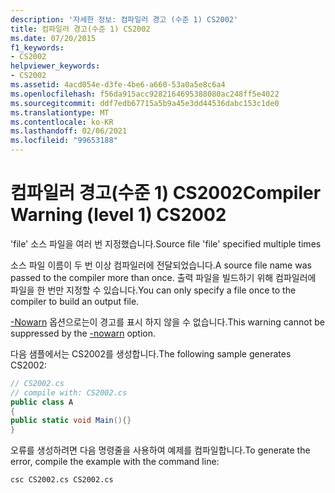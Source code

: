```yaml
---
description: '자세한 정보: 컴파일러 경고 (수준 1) CS2002'
title: 컴파일러 경고(수준 1) CS2002
ms.date: 07/20/2015
f1_keywords:
- CS2002
helpviewer_keywords:
- CS2002
ms.assetid: 4acd054e-d3fe-4be6-a660-53a0a5e8c6a4
ms.openlocfilehash: f56da915acc9282164695388080ac248ff5e4022
ms.sourcegitcommit: ddf7edb67715a5b9a45e3dd44536dabc153c1de0
ms.translationtype: MT
ms.contentlocale: ko-KR
ms.lasthandoff: 02/06/2021
ms.locfileid: "99653188"
---
```

# <a name="compiler-warning-level-1-cs2002"></a><span data-ttu-id="64416-103">컴파일러 경고(수준 1) CS2002</span><span class="sxs-lookup"><span data-stu-id="64416-103">Compiler Warning (level 1) CS2002</span></span>

<span data-ttu-id="64416-104">'file' 소스 파일을 여러 번 지정했습니다.</span><span class="sxs-lookup"><span data-stu-id="64416-104">Source file 'file' specified multiple times</span></span>  
  
 <span data-ttu-id="64416-105">소스 파일 이름이 두 번 이상 컴파일러에 전달되었습니다.</span><span class="sxs-lookup"><span data-stu-id="64416-105">A source file name was passed to the compiler more than once.</span></span> <span data-ttu-id="64416-106">출력 파일을 빌드하기 위해 컴파일러에 파일을 한 번만 지정할 수 있습니다.</span><span class="sxs-lookup"><span data-stu-id="64416-106">You can only specify a file once to the compiler to build an output file.</span></span>  
  
 <span data-ttu-id="64416-107">[-Nowarn](../language-reference/compiler-options/nowarn-compiler-option.md) 옵션으로는이 경고를 표시 하지 않을 수 없습니다.</span><span class="sxs-lookup"><span data-stu-id="64416-107">This warning cannot be suppressed by the [-nowarn](../language-reference/compiler-options/nowarn-compiler-option.md) option.</span></span>  
  
 <span data-ttu-id="64416-108">다음 샘플에서는 CS2002를 생성합니다.</span><span class="sxs-lookup"><span data-stu-id="64416-108">The following sample generates CS2002:</span></span>  
  
```csharp  
// CS2002.cs  
// compile with: CS2002.cs  
public class A  
{  
public static void Main(){}  
}  
```  
  
 <span data-ttu-id="64416-109">오류를 생성하려면 다음 명령줄을 사용하여 예제를 컴파일합니다.</span><span class="sxs-lookup"><span data-stu-id="64416-109">To generate the error, compile the example with the command line:</span></span>  
  
```console  
csc CS2002.cs CS2002.cs  
```
